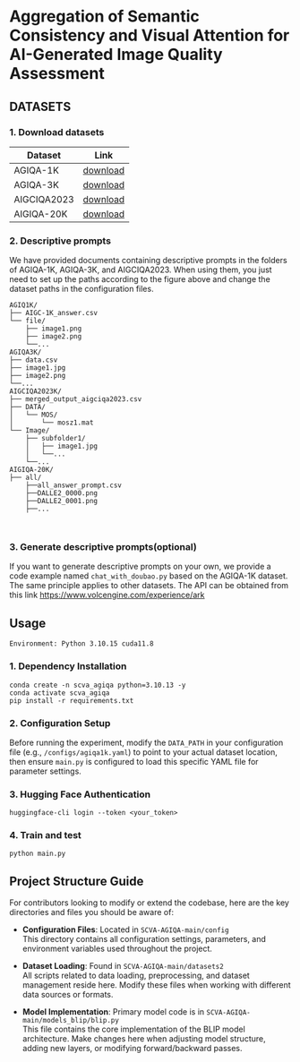 # Aggregation of Semantic Consistency and Visual Attention for AI-Generated Image Quality Assessment


## DATASETS

### 1. Download datasets

| Dataset     |                             Link                             |
| ----------- | :----------------------------------------------------------: |
| AGIQA-1K    | [download](https://github.com/lcysyzxdxc/AGIQA-1k-Database)  |
| AGIQA-3K    | [download](https://github.com/lcysyzxdxc/AGIQA-3k-Database.) |
| AIGCIQA2023 | [download](https://github.com/wangjiarui153/AIGCIQA2023)   |
| AIGIQA-20K | [download](https://www.modelscope.cn/datasets/lcysyzxdxc/AIGCQA-30K-Image)   |

### 2. Descriptive prompts

We have provided documents containing descriptive prompts in the folders of AGIQA-1K, AGIQA-3K, and AIGCIQA2023. When using them, you just need to set up the paths according to the figure above and change the dataset paths in the configuration files.

```shell 
AGIQ1K/
├── AIGC-1K_answer.csv
└── file/
    ├── image1.png
    ├── image2.png
    └──...
AGIQA3K/
├── data.csv
├── image1.jpg
├── image2.png
└──...
AIGCIQA2023K/
├── merged_output_aigciqa2023.csv
├── DATA/
│   └── MOS/
│       └── mosz1.mat
└── Image/
    ├── subfolder1/
    │   ├── image1.jpg
    │   └──...
    └──...
AIGIQA-20K/
├── all/
    ├──all_answer_prompt.csv
    ├──DALLE2_0000.png
    ├──DALLE2_0001.png
    ├──...
 


```

### 3. Generate descriptive prompts(optional)

If you want to generate descriptive prompts on your own, we provide a code example named `chat_with_doubao.py` based on the AGIQA-1K dataset. The same principle applies to other datasets. The API can be obtained from this link https://www.volcengine.com/experience/ark


## Usage

```shell
Environment: Python 3.10.15 cuda11.8
```


###  1. Dependency Installation 

```shell
conda create -n scva_agiqa python=3.10.13 -y
conda activate scva_agiqa
pip install -r requirements.txt
```

###  2. Configuration Setup 

Before running the experiment, modify the `DATA_PATH` in your configuration file (e.g., `/configs/agiqa1k.yaml`) to point to your actual dataset location, then ensure `main.py` is configured to load this specific YAML file for parameter settings.

###  3. Hugging Face Authentication  

```shell
huggingface-cli login --token <your_token>
```

###  4. Train and test

```shell
python main.py
```

## Project Structure Guide

For contributors looking to modify or extend the codebase, here are the key directories and files you should be aware of:

- **Configuration Files**: Located in `SCVA-AGIQA-main/config`  
  This directory contains all configuration settings, parameters, and environment variables used throughout the project.

- **Dataset Loading**: Found in `SCVA-AGIQA-main/datasets2`  
  All scripts related to data loading, preprocessing, and dataset management reside here. Modify these files when working with different data sources or formats.

- **Model Implementation**: Primary model code is in `SCVA-AGIQA-main/models_blip/blip.py`  
  This file contains the core implementation of the BLIP model architecture. Make changes here when adjusting model structure, adding new layers, or modifying forward/backward passes.





